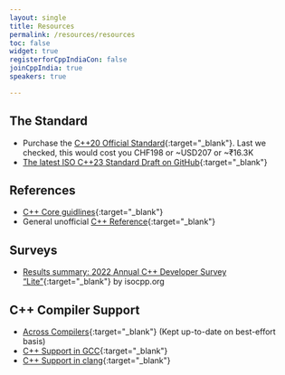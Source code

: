 ```yaml
---
layout: single
title: Resources
permalink: /resources/resources
toc: false
widget: true
registerforCppIndiaCon: false
joinCppIndia: true
speakers: true

---
```


## The Standard 
* Purchase the [C++20 Official Standard](https://www.iso.org/standard/79358.html){:target="_blank"}. Last we checked, this would cost you CHF198 or ~USD207 or ~₹16.3K 
* [The latest ISO C++23 Standard Draft on GitHub](http://github.com/cplusplus/draft){:target="_blank"}  

## References 
* [C++ Core guidlines](https://isocpp.github.io/CppCoreGuidelines/CppCoreGuidelines){:target="_blank"} 
* General unofficial [C++ Reference](http://cppreference.com/){:target="_blank"} 

## Surveys 
* [Results summary: 2022 Annual C++ Developer Survey “Lite”](https://isocpp.org/files/papers/CppDevSurvey-2022-summary.pdf){:target="_blank"} by isocpp.org 

## C++ Compiler Support 
* [Across Compilers](https://en.cppreference.com/w/cpp/compiler_support){:target="_blank"} (Kept up-to-date on best-effort basis) 
* [C++ Support in GCC](https://gcc.gnu.org/projects/cxx-status.html){:target="_blank"} 
* [C++ Support in clang](https://clang.llvm.org/cxx_status.html){:target="_blank"} 
